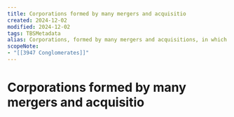 ```yaml
---
title: Corporations formed by many mergers and acquisitio
created: 2024-12-02
modified: 2024-12-02
tags: TBSMetadata
alias: Corporations, formed by many mergers and acquisitions, in which the acquired companies are engaged in activities that have little or no relation to the activities of the acquiring company.
scopeNote:
- "[[3947 Conglomerates]]"
---
```

# Corporations formed by many mergers and acquisitio
